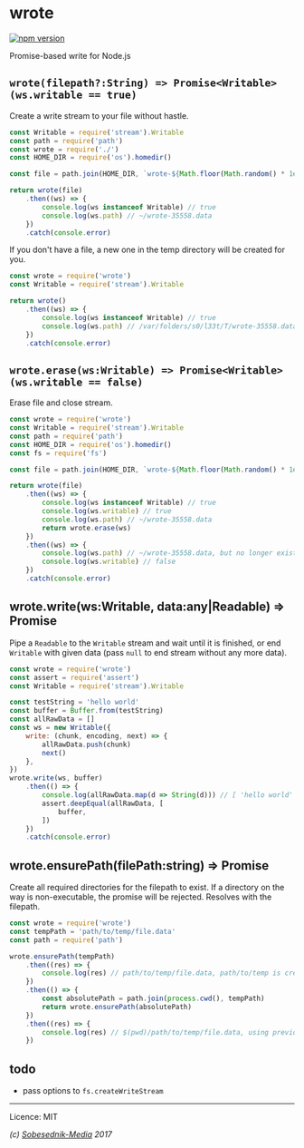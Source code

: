 # wrote

[![npm version](https://badge.fury.io/js/wrote.svg)](https://badge.fury.io/js/wrote)

Promise-based write for Node.js

## `wrote(filepath?:String) => Promise<Writable> (ws.writable == true)`

Create a write stream to your file without hastle.

```js
const Writable = require('stream').Writable
const path = require('path')
const wrote = require('./')
const HOME_DIR = require('os').homedir()

const file = path.join(HOME_DIR, `wrote-${Math.floor(Math.random() * 1e5)}.data`)

return wrote(file)
    .then((ws) => {
        console.log(ws instanceof Writable) // true
        console.log(ws.path) // ~/wrote-35558.data
    })
    .catch(console.error)

```

If you don't have a  file, a new one in the temp directory will be created for you.

```js
const wrote = require('wrote')
const Writable = require('stream').Writable

return wrote()
    .then((ws) => {
        console.log(ws instanceof Writable) // true
        console.log(ws.path) // /var/folders/s0/l33t/T/wrote-35558.data
    })
    .catch(console.error)
```

## `wrote.erase(ws:Writable) => Promise<Writable> (ws.writable == false)`

Erase file and close stream.

```js
const wrote = require('wrote')
const Writable = require('stream').Writable
const path = require('path')
const HOME_DIR = require('os').homedir()
const fs = require('fs')

const file = path.join(HOME_DIR, `wrote-${Math.floor(Math.random() * 1e5)}.data`)

return wrote(file)
    .then((ws) => {
        console.log(ws instanceof Writable) // true
        console.log(ws.writable) // true
        console.log(ws.path) // ~/wrote-35558.data
        return wrote.erase(ws)
    })
    .then((ws) => {
        console.log(ws.path) // ~/wrote-35558.data, but no longer exists
        console.log(ws.writable) // false
    })
    .catch(console.error)
```

## wrote.write(ws:Writable, data:any|Readable) => Promise<Writable>

Pipe a `Readable` to the `Writable` stream and wait until it is finished, or end `Writable` with
given data (pass `null` to end stream without any more data).

```js
const wrote = require('wrote')
const assert = require('assert')
const Writable = require('stream').Writable

const testString = 'hello world'
const buffer = Buffer.from(testString)
const allRawData = []
const ws = new Writable({
    write: (chunk, encoding, next) => {
        allRawData.push(chunk)
        next()
    },
})
wrote.write(ws, buffer)
    .then(() => {
        console.log(allRawData.map(d => String(d))) // [ 'hello world' ]
        assert.deepEqual(allRawData, [
            buffer,
        ])
    })
    .catch(console.error)
```

## wrote.ensurePath(filePath:string) => Promise<string>

Create all required directories for the filepath to exist. If a directory on the way is
non-executable, the promise will be rejected. Resolves with the filepath.

```js
const wrote = require('wrote')
const tempPath = 'path/to/temp/file.data'
const path = require('path')

wrote.ensurePath(tempPath)
    .then((res) => {
        console.log(res) // path/to/temp/file.data, path/to/temp is created in your cwd
    })
    .then(() => {
        const absolutePath = path.join(process.cwd(), tempPath)
        return wrote.ensurePath(absolutePath)
    })
    .then((res) => {
        console.log(res) // $(pwd)/path/to/temp/file.data, using previously created path
    })
```

## todo

- pass options to `fs.createWriteStream`

---

Licence: MIT

*(c) [Sobesednik-Media](https://sobesednik.media) 2017*
